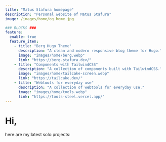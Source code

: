 ```yaml
---
title: "Matus Stafura homepage"
description: "Personal website of Matus Stafura"
image: /images/home/og_home.jpg

### BLOCKS ###
feature:
  enable: true
  feature_item:
    - title: "Berg Hugo Theme"
      description: "A clean and modern responsive blog theme for Hugo."
      image: "images/home/berg.webp"
      link: "https://berg.stafura.dev/"
    - title: "Components with TailwindCSS"
      description: "A collection of components built with TailwindCSS."
      image: "images/home/tailcake-screen.webp"
      link: "https://tailcake.dev/"
    - title: "Webtools for everyday use"
      description: "A collection of webtools for everyday use."
      image: "images/home/tools.webp"
      link: "https://tools-steel.vercel.app/"
---
```


# Hi,

here are my latest solo projects:
